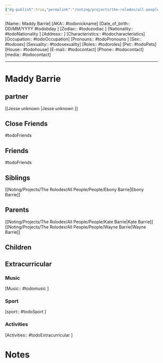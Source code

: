 ```yaml
---
{"dg-publish":true,"permalink":"/noting/projects/the-rolodex/all-people/people/maddy-barrie/","dgHomeLink":true,"dgPassFrontmatter":false}
---
```


[Name:: Maddy Barrie]
[AKA:: #todonickname]
[Date_of_birth:: DD/MM/YYYY #todobday ]
[Zodiac:: #todozodiac ]
[Nationality:: #todoNationality ]
[Address:: ]
[Characteristics::  #todocharacteristics]
[Occupation:: #todoOccupation]
[Pronouns:: #todoPronouns ]
[Sex:: #todosex]
[Sexuality:: #todosexuality]
[Roles:: #todoroles]
[Pet:: #todoPets]
[House:: #todohouse]
[E-mail:: #todocontact]
[Phone:: #todocontact]
[media:: #todocontact]

---
# Maddy Barrie
## partner
[[Jesse unknown |Jesse unknown ]]
## Close Friends
#todoFriends
## Friends
#todoFriends
## Siblings
[[Noting/Projects/The Rolodex/All People/People/Ebony Barrie|Ebony Barrie]]
## Parents
[[Noting/Projects/The Rolodex/All People/People/Kate Barrie|Kate Barrie]]
[[Noting/Projects/The Rolodex/All People/People/Wayne Barrie|Wayne Barrie]]
## Children
## Extracurricular
### Music
[Music:: #todomusic ]
### Sport
[sport:: #todoSport ]
### Activities
[Activities:: #todoExtracurricular ]
# Notes
